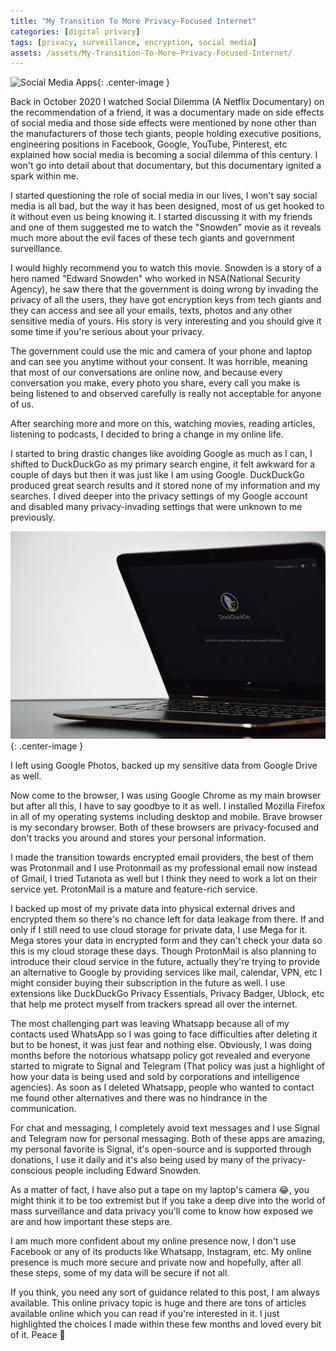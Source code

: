 ```yaml
---
title: "My Transition To More Privacy-Focused Internet"
categories: [digital privacy]
tags: [privacy, surveillance, encryption, social media]
assets: /assets/My-Transition-To-More-Privacy-Focused-Internet/
---
```


![Social Media Apps]({{page.assets}}1.jpg){: .center-image }

Back in October 2020 I watched Social Dilemma (A Netflix Documentary) on the recommendation of a friend, it was a documentary made on side effects of social media and those side effects were mentioned by none other than the manufacturers of those tech giants, people holding executive positions, engineering positions in Facebook, Google, YouTube, Pinterest, etc explained how social media is becoming a social dilemma of this century. I won't go into detail about that documentary, but this documentary ignited a spark within me.

I started questioning the role of social media in our lives, I won't say social media is all bad, but the way it has been designed, most of us get hooked to it without even us being knowing it. I started discussing it with my friends and one of them suggested me to watch the "Snowden" movie as it reveals much more about the evil faces of these tech giants and government surveillance.

I would highly recommend you to watch this movie. Snowden is a story of a hero named "Edward Snowden" who worked in NSA(National Security Agency), he saw there that the government is doing wrong by invading the privacy of all the users, they have got encryption keys from tech giants and they can access and see all your emails, texts, photos and any other sensitive media of yours. His story is very interesting and you should give it some time if you're serious about your privacy.

The government could use the mic and camera of your phone and laptop and can see you anytime without your consent. It was horrible, meaning that most of our conversations are online now, and because every conversation you make, every photo you share, every call you make is being listened to and observed carefully is really not acceptable for anyone of us.

After searching more and more on this, watching movies, reading articles, listening to podcasts, I decided to bring a change in my online life.

I started to bring drastic changes like avoiding Google as much as I can, I shifted to DuckDuckGo as my primary search engine, it felt awkward for a couple of days but then it was just like I am using Google. DuckDuckGo produced great search results and it stored none of my information and my searches. I dived deeper into the privacy settings of my Google account and disabled many privacy-invading settings that were unknown to me previously.

![DuckDuckGo](/assets/My-Transition-To-More-Privacy-Focused-Internet/2.jpg){: .center-image }

I left using Google Photos, backed up my sensitive data from Google Drive as well.

Now come to the browser, I was using Google Chrome as my main browser but after all this, I have to say goodbye to it as well. I installed Mozilla Firefox in all of my operating systems including desktop and mobile. Brave browser is my secondary browser. Both of these browsers are privacy-focused and don't tracks you around and stores your personal information.

I made the transition towards encrypted email providers, the best of them was Protonmail and I use Protonmail as my professional email now instead of Gmail, I tried Tutanota as well but I think they need to work a lot on their service yet. ProtonMail is a mature and feature-rich service.

I backed up most of my private data into physical external drives and encrypted them so there's no chance left for data leakage from there. If and only if I still need to use cloud storage for private data, I use Mega for it. Mega stores your data in encrypted form and they can't check your data so this is my cloud storage these days. Though ProtonMail is also planning to introduce their cloud service in the future, actually they're trying to provide an alternative to Google by providing services like mail, calendar, VPN, etc I might consider buying their subscription in the future as well. I use extensions like DuckDuckGo Privacy Essentials, Privacy Badger, Ublock, etc that help me protect myself from trackers spread all over the internet.

The most challenging part was leaving Whatsapp because all of my contacts used WhatsApp so I was going to face difficulties after deleting it but to be honest, it was just fear and nothing else. Obviously, I was doing months before the notorious whatsapp policy got revealed and everyone started to migrate to Signal and Telegram (That policy was just a highlight of how your data is being used and sold by corporations and intelligence agencies). As soon as I deleted Whatsapp, people who wanted to contact me found other alternatives and there was no hindrance in the communication.

For chat and messaging, I completely avoid text messages and I use Signal and Telegram now for personal messaging. Both of these apps are amazing, my personal favorite is Signal, it's open-source and is supported through donations, I use it daily and it's also being used by many of the privacy-conscious people including Edward Snowden.

As a matter of fact, I have also put a tape on my laptop's camera 😂, you might think it to be too extremist but if you take a deep dive into the world of mass surveillance and data privacy you'll come to know how exposed we are and how important these steps are.

I am much more confident about my online presence now, I don't use Facebook or any of its products like Whatsapp, Instagram, etc. My online presence is much more secure and private now and hopefully, after all these steps, some of my data will be secure if not all.

If you think, you need any sort of guidance related to this post, I am always available. This online privacy topic is huge and there are tons of articles available online which you can read if you're interested in it. I just highlighted the choices I made within these few months and loved every bit of it. Peace 💓

<style type="text/css">
 .center-image
{
    margin: 0 auto;
    display: block;
}
</style>

